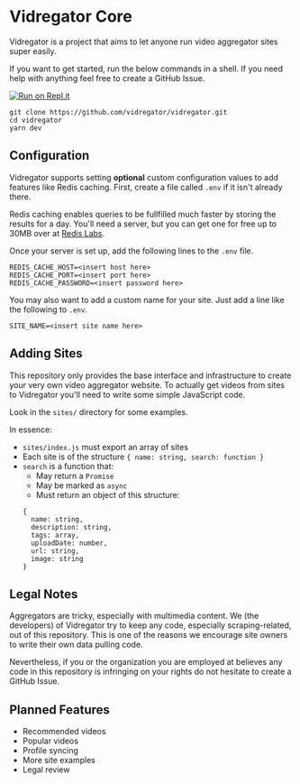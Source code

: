 # Vidregator Core

Vidregator is a project that aims to let anyone run video aggregator sites super easily.

If you want to get started, run the below commands in a shell. If you need help with anything feel free to create a GitHub Issue.

[![Run on Repl.it](https://repl.it/badge/github/vidregator/vidregator)](https://repl.it/github/vidregator/vidregator)

```
git clone https://github.com/vidregator/vidregator.git
cd vidregator
yarn dev
```

## Configuration

Vidregator supports setting **optional** custom configuration values to add features like Redis caching. First, create a file called `.env` if it isn't already there.

Redis caching enables queries to be fullfilled much faster by storing the results for a day. You'll need a server, but you can get one for free up to 30MB over at [Redis Labs](https://redislabs.com/).

Once your server is set up, add the following lines to the `.env` file.

```
REDIS_CACHE_HOST=<insert host here>
REDIS_CACHE_PORT=<insert port here>
REDIS_CACHE_PASSWORD=<insert password here>
```

You may also want to add a custom name for your site. Just add a line like the following to `.env`.

```
SITE_NAME=<insert site name here>
```

## Adding Sites

This repository only provides the base interface and infrastructure to create your very own video aggregator website. To actually get videos from sites to Vidregator you'll need to write some simple JavaScript code.

Look in the `sites/` directory for some examples.

In essence:

- `sites/index.js` must export an array of sites
- Each site is of the structure `{ name: string, search: function }`
- `search` is a function that:
  - May return a `Promise`
  - May be marked as `async`
  - Must return an object of this structure: 
  ```
  {
    name: string,
    description: string,
    tags: array,
    uploadDate: number,
    url: string,
    image: string
  }
  ```

## Legal Notes

Aggregators are tricky, especially with multimedia content. We (the developers) of Vidregator try to keep any code, especially scraping-related, out of this repository. This is one of the reasons we encourage site owners to write their own data pulling code.

Nevertheless, if you or the organization you are employed at believes any code in this repository is infringing on your rights do not hesitate to create a GitHub Issue.

## Planned Features

- Recommended videos
- Popular videos
- Profile syncing
- More site examples
- Legal review